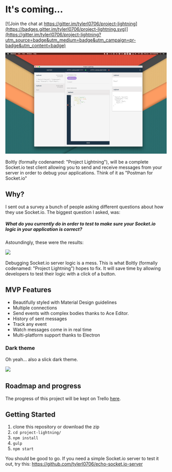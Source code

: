 # It's coming...

[![Join the chat at https://gitter.im/tylerl0706/project-lightning](https://badges.gitter.im/tylerl0706/project-lightning.svg)](https://gitter.im/tylerl0706/project-lightning?utm_source=badge&utm_medium=badge&utm_campaign=pr-badge&utm_content=badge)

![](mockup/light_theme_alpha.png)

Boltly (formally codenamed: "Project Lightning"), will be a complete Socket.io test client allowing you to send and receive messages from your server in order to debug your applications. Think of it as "Postman for Socket.io"

## Why?

I sent out a survey a bunch of people asking different questions about how they use Socket.io. The biggest question I asked, was:

##### What do you currently do in order to test to make sure your Socket.io logic in your application is correct?

Astoundingly, these were the results:

![](http://i.imgur.com/wrg9y0r.png)

Debugging Socket.io server logic is a mess. This is what Boltly (formally codenamed: "Project Lightning") hopes to fix. It will save time by allowing developers to test their logic with a click of a button.

## MVP Features
* Beautifully styled with Material Design guidelines
* Multiple connections
* Send events with complex bodies thanks to Ace Editor.
* History of sent messages
* Track any event
* Watch messages come in in real time
* Multi-platform support thanks to Electron

### Dark theme
Oh yeah... also a slick dark theme.

![](mockup/dark_theme_alpha.png)

## Roadmap and progress
The progress of this project will be kept on Trello [here](https://trello.com/b/ixMGRAL1/project-lightning).

## Getting Started

1. clone this repository or download the zip
2. `cd project-lightning/`
3. `npm install`
4. `gulp`
5. `npm start`

You should be good to go. If you need a simple Socket.io server to test it out, try this:
https://github.com/tylerl0706/echo-socket.io-server
